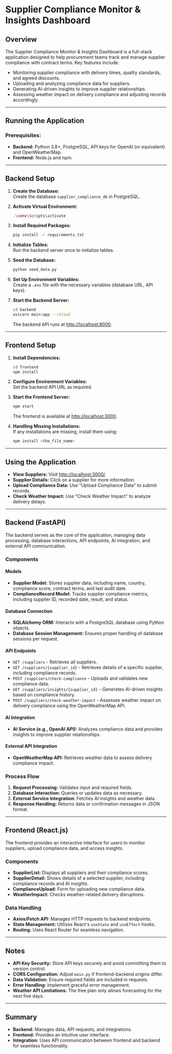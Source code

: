 # Supplier Compliance Monitor & Insights Dashboard

## Overview
The Supplier Compliance Monitor & Insights Dashboard is a full-stack application designed to help procurement teams track and manage supplier compliance with contract terms. Key features include:
- Monitoring supplier compliance with delivery times, quality standards, and agreed discounts.
- Uploading and analyzing compliance data for suppliers.
- Generating AI-driven insights to improve supplier relationships.
- Assessing weather impact on delivery compliance and adjusting records accordingly.

---

## Running the Application

### Prerequisites:
- **Backend:** Python 3.8+, PostgreSQL, API keys for OpenAI (or equivalent) and OpenWeatherMap.
- **Frontend:** Node.js and npm.

---

## Backend Setup

1. **Create the Database:**  
   Create the database `supplier_compliance_db` in PostgreSQL.

2. **Activate Virtual Environment:**  
   ```bash
   .\venv\Scripts\activate
   ```

3. **Install Required Packages:**  
   ```bash
   pip install -r requirements.txt
   ```

4. **Initialize Tables:**  
   Run the backend server once to initialize tables.

5. **Seed the Database:**  
   ```bash
   python seed_data.py
   ```

6. **Set Up Environment Variables:**  
   Create a `.env` file with the necessary variables (database URL, API keys).

7. **Start the Backend Server:**  
   ```bash
   cd backend
   uvicorn main:app --reload
   ```  
   The backend API runs at [http://localhost:8000](http://localhost:8000).

---

## Frontend Setup

1. **Install Dependencies:**  
   ```bash
   cd frontend
   npm install
   ```

2. **Configure Environment Variables:**  
   Set the backend API URL as required.

3. **Start the Frontend Server:**  
   ```bash
   npm start
   ```  
   The frontend is available at [http://localhost:3000](http://localhost:3000).

4. **Handling Missing Installations:**  
   If any installations are missing, install them using:
   ```bash
   npm install <the_file_name>
   ```

---

## Using the Application

- **View Suppliers:** Visit [http://localhost:3000/](http://localhost:3000/).
- **Supplier Details:** Click on a supplier for more information.
- **Upload Compliance Data:** Use "Upload Compliance Data" to submit records.
- **Check Weather Impact:** Use "Check Weather Impact" to analyze delivery delays.

---

## Backend (FastAPI)

The backend serves as the core of the application, managing data processing, database interactions, API endpoints, AI integration, and external API communication.

### Components

#### Models
- **Supplier Model:** Stores supplier data, including name, country, compliance score, contract terms, and last audit date.
- **ComplianceRecord Model:** Tracks supplier compliance metrics, including supplier ID, recorded date, result, and status.

#### Database Connection
- **SQLAlchemy ORM:** Interacts with a PostgreSQL database using Python objects.
- **Database Session Management:** Ensures proper handling of database sessions per request.

#### API Endpoints
- `GET /suppliers` - Retrieves all suppliers.
- `GET /suppliers/{supplier_id}` - Retrieves details of a specific supplier, including compliance records.
- `POST /suppliers/check-compliance` - Uploads and validates new compliance data.
- `GET /suppliers/insights/{supplier_id}` - Generates AI-driven insights based on compliance history.
- `POST /suppliers/check-weather-impact` - Assesses weather impact on delivery compliance using the OpenWeatherMap API.

#### AI Integration
- **AI Service (e.g., OpenAI API):** Analyzes compliance data and provides insights to improve supplier relationships.

#### External API Integration
- **OpenWeatherMap API:** Retrieves weather data to assess delivery compliance impact.

### Process Flow
1. **Request Processing:** Validates input and required fields.
2. **Database Interaction:** Queries or updates data as necessary.
3. **External Service Integration:** Fetches AI insights and weather data.
4. **Response Handling:** Returns data or confirmation messages in JSON format.

---

## Frontend (React.js)

The frontend provides an interactive interface for users to monitor suppliers, upload compliance data, and access insights.

### Components
- **SupplierList:** Displays all suppliers and their compliance scores.
- **SupplierDetail:** Shows details of a selected supplier, including compliance records and AI insights.
- **ComplianceUpload:** Form for uploading new compliance data.
- **WeatherImpact:** Checks weather-related delivery disruptions.

### Data Handling
- **Axios/Fetch API:** Manages HTTP requests to backend endpoints.
- **State Management:** Utilizes React's `useState` and `useEffect` hooks.
- **Routing:** Uses React Router for seamless navigation.

---

## Notes

- **API Key Security:** Store API keys securely and avoid committing them to version control.
- **CORS Configuration:** Adjust `main.py` if frontend-backend origins differ.
- **Data Validation:** Ensure required fields are included in requests.
- **Error Handling:** Implement graceful error management.
- **Weather API Limitations:** The free plan only allows forecasting for the next five days.

---

## Summary

- **Backend:** Manages data, API requests, and integrations.
- **Frontend:** Provides an intuitive user interface.
- **Integration:** Uses API communication between frontend and backend for seamless functionality.

